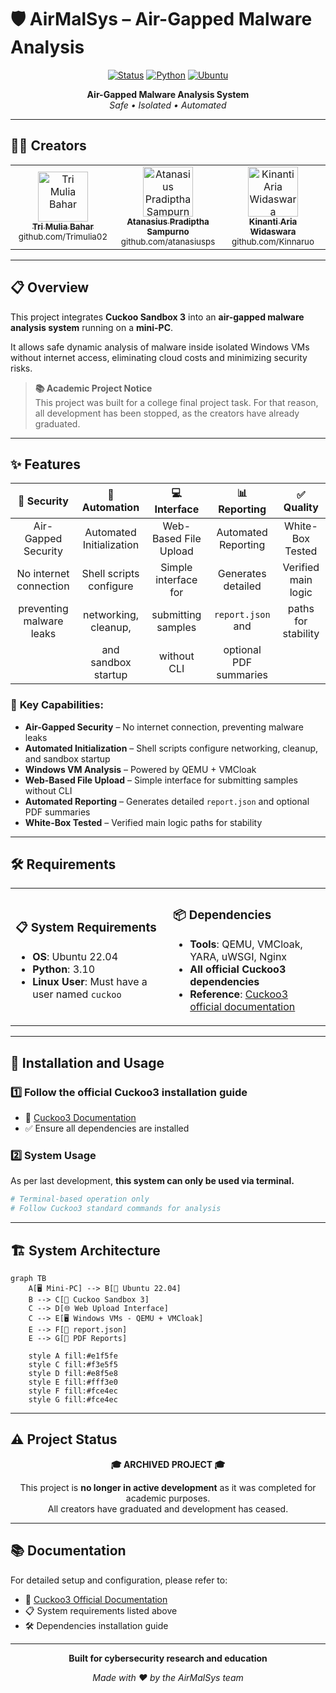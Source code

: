 # 🛡️ AirMalSys – Air-Gapped Malware Analysis

<div align="center">

[![Status](https://img.shields.io/badge/Status-Archived-orange?style=for-the-badge)](https://github.com)
[![Python](https://img.shields.io/badge/Python-3.10-blue?style=for-the-badge&logo=python)](https://python.org)
[![Ubuntu](https://img.shields.io/badge/Ubuntu-22.04-E95420?style=for-the-badge&logo=ubuntu)](https://ubuntu.com)

**Air-Gapped Malware Analysis System**  
*Safe • Isolated • Automated*

</div>

---

## 👨‍💻 **Creators**

<table>
<tr>
<td align="center" width="33%">
<a href="https://github.com/Trimulia02">
<img src="https://github.com/Trimulia02.png" width="80px;" alt="Tri Mulia Bahar"/>
<br />
<sub><b>Tri Mulia Bahar</b></sub>
</a>
<br />
<sub>github.com/Trimulia02</sub>
</td>
<td align="center" width="33%">
<a href="https://github.com/atanasiusps">
<img src="https://github.com/atanasiusps.png" width="80px;" alt="Atanasius Pradiptha Sampurno"/>
<br />
<sub><b>Atanasius Pradiptha Sampurno</b></sub>
</a>
<br />
<sub>github.com/atanasiusps</sub>
</td>
<td align="center" width="33%">
<a href="https://github.com/Kinnaruo">
<img src="https://github.com/Kinnaruo.png" width="80px;" alt="Kinanti Aria Widaswara"/>
<br />
<sub><b>Kinanti Aria Widaswara</b></sub>
</a>
<br />
<sub>github.com/Kinnaruo</sub>
</td>
</tr>
</table>

---

## 📋 Overview

This project integrates **Cuckoo Sandbox 3** into an **air-gapped malware analysis system** running on a **mini-PC**.

It allows safe dynamic analysis of malware inside isolated Windows VMs without internet access, eliminating cloud costs and minimizing security risks.

> **📚 Academic Project Notice**  
> This project was built for a college final project task. For that reason, all development has been stopped, as the creators have already graduated.

---

## ✨ Features

<div align="center">

| 🔐 **Security** | 🤖 **Automation** | 💻 **Interface** | 📊 **Reporting** | ✅ **Quality** |
|:---:|:---:|:---:|:---:|:---:|
| Air-Gapped Security | Automated Initialization | Web-Based File Upload | Automated Reporting | White-Box Tested |
| No internet connection | Shell scripts configure | Simple interface for | Generates detailed | Verified main logic |
| preventing malware leaks | networking, cleanup, | submitting samples | `report.json` and | paths for stability |
| | and sandbox startup | without CLI | optional PDF summaries | |

</div>

### 🔹 **Key Capabilities:**
- **Air-Gapped Security** – No internet connection, preventing malware leaks
- **Automated Initialization** – Shell scripts configure networking, cleanup, and sandbox startup  
- **Windows VM Analysis** – Powered by QEMU + VMCloak
- **Web-Based File Upload** – Simple interface for submitting samples without CLI
- **Automated Reporting** – Generates detailed `report.json` and optional PDF summaries
- **White-Box Tested** – Verified main logic paths for stability

---

## 🛠️ Requirements

<table>
<tr>
<td width="50%">

### 📋 **System Requirements**
- **OS**: Ubuntu 22.04
- **Python**: 3.10  
- **Linux User**: Must have a user named `cuckoo`

</td>
<td width="50%">

### 📦 **Dependencies**
- **Tools**: QEMU, VMCloak, YARA, uWSGI, Nginx
- **All official Cuckoo3 dependencies**
- **Reference**: [Cuckoo3 official documentation](https://github.com/cert-ee/cuckoo3)

</td>
</tr>
</table>

---

## 🚀 Installation and Usage

### 1️⃣ **Follow the official Cuckoo3 installation guide**
- 📖 [Cuckoo3 Documentation](https://github.com/cert-ee/cuckoo3)
- ✅ Ensure all dependencies are installed

### 2️⃣ **System Usage**
As per last development, **this system can only be used via terminal.**

```bash
# Terminal-based operation only
# Follow Cuckoo3 standard commands for analysis
```

---

## 🏗️ System Architecture

```mermaid
graph TB
    A[🖥️ Mini-PC] --> B[🐧 Ubuntu 22.04]
    B --> C[🔧 Cuckoo Sandbox 3]
    C --> D[🌐 Web Upload Interface]
    C --> E[🖥️ Windows VMs - QEMU + VMCloak]
    E --> F[📄 report.json]
    E --> G[📑 PDF Reports]
    
    style A fill:#e1f5fe
    style C fill:#f3e5f5
    style D fill:#e8f5e8
    style E fill:#fff3e0
    style F fill:#fce4ec
    style G fill:#fce4ec
```

---

## ⚠️ Project Status

<div align="center">

**🎓 ARCHIVED PROJECT 🎓**

This project is **no longer in active development** as it was completed for academic purposes.  
All creators have graduated and development has ceased.

</div>

---

## 📚 Documentation

For detailed setup and configuration, please refer to:
- 🔗 [Cuckoo3 Official Documentation](https://github.com/cert-ee/cuckoo3)
- 📋 System requirements listed above
- 🛠️ Dependencies installation guide

---

<div align="center">

**Built for cybersecurity research and education**

*Made with ❤️ by the AirMalSys team*

</div>
